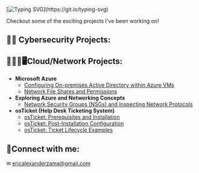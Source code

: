 [![Typing SVG](https://readme-typing-svg.demolab.com?font=Fira+Code&size=35&pause=1000&color=18F721&width=435&lines=Welcome+to+my+GitHub!;My+name+is+Eric!)](https://git.io/typing-svg)

<p>Checkout some of the exciting projects I've been working on!</p>

<h2>🔐🪪 Cybersecurity Projects:</h2>


<h2>👨🏻‍💻🖥️Cloud/Network Projects:</h2>

- <b>Microsoft Azure</b>
  - [Configuring On-premises Active Directory within Azure VMs](https://github.com/EricAlexanderZ/Configuring-Active-Directory-within-Azure-VMs/tree/main)
  - [Network File Shares and Permissions](https://github.com/EricAlexanderZ/Network-File-Shares-and-Permissions/tree/main)
- <b>Exploring Azure and Networking Concepts</b>
  - [Network Security Groups (NSGs) and Inspecting Network Protocols](https://github.com/EricAlexanderZ/Network-Security-Groups-NSGs-and-Inspecting-Network-Protocols)
- <b>osTicket (Help Desk Ticketing System)</b>
  - [osTicket: Prerequisites and Installation](https://github.com/EricAlexanderZ/osTicket-Prerequisites-and-Installation.git)
  - [osTicket: Post-Installation Configuration](https://github.com/EricAlexanderZ/osTicket-post-installation-configuration)
  - [osTicket: Ticket Lifecycle Examples](https://github.com/EricAlexanderZ/osTicket-Lifecycle-Example)

<h2>🤳Connect with me:</h2>

✉ ericalexanderzama@gmail.com
